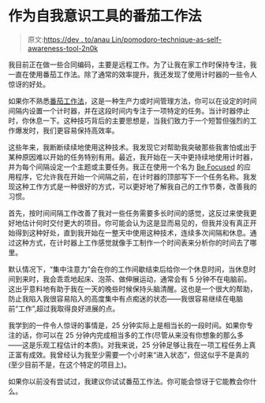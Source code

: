 # 作为自我意识工具的番茄工作法

> 原文:[https://dev . to/anau Lin/pomodoro-technique-as-self-awareness-tool-2n0k](https://dev.to/anaulin/pomodoro-technique-as-self-awareness-tool-2n0k)

我目前正在做一些合同编码，主要是远程工作。为了让我在家工作时保持专注，我一直在使用番茄工作法。除了通常的效率提升，我还发现了使用计时器的一些令人惊讶的好处。

如果你不熟悉[番茄工作法](https://en.wikipedia.org/wiki/Pomodoro_Technique)，这是一种生产力或时间管理方法，你可以在设定的时间间隔内设置一个计时器，并在这段时间内专注于一项特定的任务。当计时器停止时，你休息一下。这种技巧背后的主要思想是，当我们致力于一个短暂但强烈的工作爆发时，我们更容易保持高效率。

这些年来，我断断续续地使用这种技术。我发现它对帮助我突破那些我害怕或出于某种原因难以开始的任务特别有用。最近，我开始在一天中更持续地使用计时器，并为每个间隔设定一个主题或主要任务。我正在使用一个名为 [Be Focused](https://itunes.apple.com/us/app/be-focused-pro-focus-timer/id961632517?mt=12) 的应用程序，它允许我在开始一个间隔之前，在计时器的顶部写下一个任务名称。我发现这种工作方式是一种很好的方式，可以更好地了解我自己的工作节奏，改善我的习惯。

首先，按时间间隔工作改善了我对一些任务需要多长时间的感觉，这反过来使我更好地估计何时交付更大的项目。你可能会认为这是显而易见的，但我并没有真正开始得到这种好处，直到我开始在一整天中使用这种技术，连续多次间隔和休息。通过这种方式，在计时器上工作感觉就像手工制作一个时间表来分析你的时间去了哪里。

默认情况下，“集中注意力”会在你的工作间歇结束后给你一个休息时间，当休息时间到来时，我会乖乖地起床、泡茶、做伸展运动，通常会有 5 分钟不在电脑前。这出乎意料地有助于我在一天的晚些时候保持头脑清醒。这也是一个很大的帮助，防止我陷入我很容易陷入的高度集中有点痴迷的状态——我很容易继续在电脑前“工作”,超过我取得良好进展的点。

我学到的一件令人惊讶的事情是，25 分钟实际上是相当长的一段时间。如果你专注的话，你可以在 25 分钟内完成相当多的工作(尽管从来没有你想象的那么多——这是乐观工程估计的本质)。对我来说，25 分钟足够让我在一项工程任务上真正富有成效。我曾经认为我至少需要一个小时来“进入状态”，但这似乎不是真的(至少目前不是，在这个特定的项目上)。

如果你以前没有尝试过，我建议你试试番茄工作法。你可能会惊讶于它能教会你什么。
